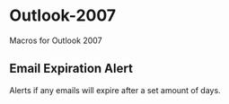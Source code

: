 Outlook-2007
============

Macros for Outlook 2007

Email Expiration Alert
------------
Alerts if any emails will expire after a set amount of days.
